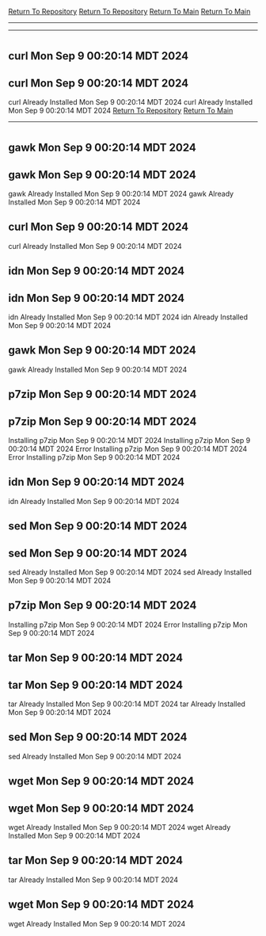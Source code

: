 [Return To Repository](https://github.com/DigitalWarrior/piholeparser/)
[Return To Repository](https://github.com/DigitalWarrior/piholeparser/)
[Return To Main](https://github.com/DigitalWarrior/piholeparser/blob/master/RecentRunLogs/Mainlog.md)
[Return To Main](https://github.com/DigitalWarrior/piholeparser/blob/master/RecentRunLogs/Mainlog.md)
____________________________________
____________________________________
# 
# 
## curl Mon Sep  9 00:20:14 MDT 2024
## curl Mon Sep  9 00:20:14 MDT 2024
curl Already Installed Mon Sep  9 00:20:14 MDT 2024
curl Already Installed Mon Sep  9 00:20:14 MDT 2024
[Return To Repository](https://github.com/DigitalWarrior/piholeparser/)
[Return To Main](https://github.com/DigitalWarrior/piholeparser/blob/master/RecentRunLogs/Mainlog.md)
____________________________________
# 
## gawk Mon Sep  9 00:20:14 MDT 2024
## gawk Mon Sep  9 00:20:14 MDT 2024
gawk Already Installed Mon Sep  9 00:20:14 MDT 2024
gawk Already Installed Mon Sep  9 00:20:14 MDT 2024
## curl Mon Sep  9 00:20:14 MDT 2024
curl Already Installed Mon Sep  9 00:20:14 MDT 2024
## idn Mon Sep  9 00:20:14 MDT 2024
## idn Mon Sep  9 00:20:14 MDT 2024
idn Already Installed Mon Sep  9 00:20:14 MDT 2024
idn Already Installed Mon Sep  9 00:20:14 MDT 2024
## gawk Mon Sep  9 00:20:14 MDT 2024
gawk Already Installed Mon Sep  9 00:20:14 MDT 2024
## p7zip Mon Sep  9 00:20:14 MDT 2024
## p7zip Mon Sep  9 00:20:14 MDT 2024
Installing p7zip Mon Sep  9 00:20:14 MDT 2024
Installing p7zip Mon Sep  9 00:20:14 MDT 2024
Error Installing p7zip Mon Sep  9 00:20:14 MDT 2024
Error Installing p7zip Mon Sep  9 00:20:14 MDT 2024
## idn Mon Sep  9 00:20:14 MDT 2024
idn Already Installed Mon Sep  9 00:20:14 MDT 2024
## sed Mon Sep  9 00:20:14 MDT 2024
## sed Mon Sep  9 00:20:14 MDT 2024
sed Already Installed Mon Sep  9 00:20:14 MDT 2024
sed Already Installed Mon Sep  9 00:20:14 MDT 2024
## p7zip Mon Sep  9 00:20:14 MDT 2024
Installing p7zip Mon Sep  9 00:20:14 MDT 2024
Error Installing p7zip Mon Sep  9 00:20:14 MDT 2024
## tar Mon Sep  9 00:20:14 MDT 2024
## tar Mon Sep  9 00:20:14 MDT 2024
tar Already Installed Mon Sep  9 00:20:14 MDT 2024
tar Already Installed Mon Sep  9 00:20:14 MDT 2024
## sed Mon Sep  9 00:20:14 MDT 2024
sed Already Installed Mon Sep  9 00:20:14 MDT 2024
## wget Mon Sep  9 00:20:14 MDT 2024
## wget Mon Sep  9 00:20:14 MDT 2024
wget Already Installed Mon Sep  9 00:20:14 MDT 2024
wget Already Installed Mon Sep  9 00:20:14 MDT 2024
## tar Mon Sep  9 00:20:14 MDT 2024
tar Already Installed Mon Sep  9 00:20:14 MDT 2024
## wget Mon Sep  9 00:20:14 MDT 2024
wget Already Installed Mon Sep  9 00:20:14 MDT 2024
